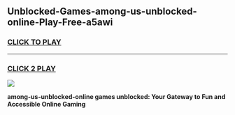 
## Unblocked-Games-among-us-unblocked-online-Play-Free-a5awi
<h3>
<a href="https://premium76.site?title=among-us-unblocked-online&ref=20M">CLICK TO PLAY</a></h3>
<hr>

<h3>
<a href="https://premium76.site?title=among-us-unblocked-online&ref=20M">CLICK 2 PLAY</a>
  
</h3>

<a href="https://premium76.site?title=among-us-unblocked-online&ref=19M"><img src="https://clearcache.store/games.png"></a>


**among-us-unblocked-online games unblocked: Your Gateway to Fun and Accessible Online Gaming**
